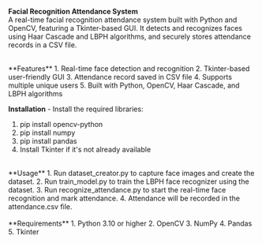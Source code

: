 **Facial Recognition Attendance System**<br>
A real-time facial recognition attendance system built with Python and OpenCV, featuring a Tkinter-based GUI. It detects and recognizes faces using Haar Cascade and LBPH algorithms, and securely stores attendance records in a CSV file.

<br>
**Features**
1. Real-time face detection and recognition
2. Tkinter-based user-friendly GUI
3. Attendance record saved in CSV file
4. Supports multiple unique users
5. Built with Python, OpenCV, Haar Cascade, and LBPH algorithms
<br>

**Installation** - Install the required libraries:
1. pip install opencv-python
2. pip install numpy
3. pip install pandas
4. Install Tkinter if it's not already available<br>

<br>
**Usage**
1. Run dataset_creator.py to capture face images and create the dataset.
2. Run train_model.py to train the LBPH face recognizer using the dataset.
3. Run recognize_attendance.py to start the real-time face recognition and mark attendance.
4. Attendance will be recorded in the attendance.csv file.<br>

<br>
**Requirements**
1. Python 3.10 or higher
2. OpenCV
3. NumPy
4. Pandas
5. Tkinter




